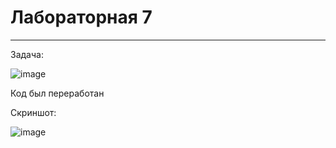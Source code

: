 # Лабораторная 7
___

Задача:

![image](https://github.com/Mrakobes1337/pythonlabs/assets/159140717/d8f8e9b4-dfd4-44ca-b11d-878c26da194c)

Код был переработан

Скриншот:

![image](https://github.com/Mrakobes1337/pythonlabs/assets/159140717/01ffe7ba-b1ab-4906-b8a7-538b4cc55d5b)


